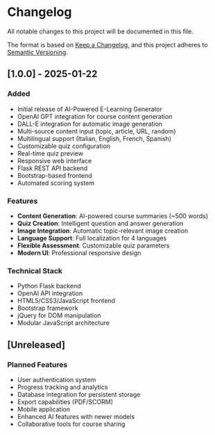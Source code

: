 # Changelog

All notable changes to this project will be documented in this file.

The format is based on [Keep a Changelog](https://keepachangelog.com/en/1.0.0/),
and this project adheres to [Semantic Versioning](https://semver.org/spec/v2.0.0.html).

## [1.0.0] - 2025-01-22

### Added
- Initial release of AI-Powered E-Learning Generator
- OpenAI GPT integration for course content generation
- DALL-E integration for automatic image generation
- Multi-source content input (topic, article, URL, random)
- Multilingual support (Italian, English, French, Spanish)
- Customizable quiz configuration
- Real-time quiz preview
- Responsive web interface
- Flask REST API backend
- Bootstrap-based frontend
- Automated scoring system

### Features
- **Content Generation**: AI-powered course summaries (~500 words)
- **Quiz Creation**: Intelligent question and answer generation
- **Image Integration**: Automatic topic-relevant image creation
- **Language Support**: Full localization for 4 languages
- **Flexible Assessment**: Customizable quiz parameters
- **Modern UI**: Professional responsive design

### Technical Stack
- Python Flask backend
- OpenAI API integration
- HTML5/CSS3/JavaScript frontend
- Bootstrap framework
- jQuery for DOM manipulation
- Modular JavaScript architecture

## [Unreleased]

### Planned Features
- User authentication system
- Progress tracking and analytics
- Database integration for persistent storage
- Export capabilities (PDF/SCORM)
- Mobile application
- Enhanced AI features with newer models
- Collaborative tools for course sharing
